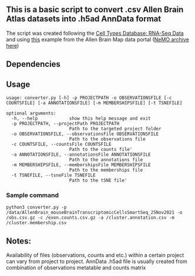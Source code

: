 ## This is a basic script to convert .csv Allen Brain Atlas datasets into .h5ad AnnData format

The script was created following the [Cell Types Database: RNA-Seq Data](https://portal.brain-map.org/atlases-and-data/rnaseq) and using [this](https://knowledge.brain-map.org/data/CCDLINBDBP7KYYBOXOJ/summary) example from the Allen Brain Map data portal ([NeMO archive here](http://data.nemoarchive.org/biccn/grant/u19_zeng/zeng/transcriptome/scell/SSv4/mouse/processed/analysis/SMARTer_cells_MOp/))

## Dependencies

## Usage

```
usage: converter.py [-h] -p PROJECTPATH -o OBSERVATIONSFILE [-c COUNTSFILE] [-a ANNOTATIONSFILE] [-m MEMBERSHIPSFILE] [-t TSNEFILE]

optional arguments:
  -h, --help            show this help message and exit
  -p PROJECTPATH, --projectPath PROJECTPATH
                        Path to the targeted project folder
  -o OBSERVATIONSFILE, --observationsFile OBSERVATIONSFILE
                        Path to the observations file
  -c COUNTSFILE, --countsFile COUNTSFILE
                        Path to the counts file'
  -a ANNOTATIONSFILE, --annotationsFile ANNOTATIONSFILE
                        Path to the annotations file
  -m MEMBERSHIPSFILE, --membershipsFile MEMBERSHIPSFILE
                        Path to the memberships file
  -t TSNEFILE, --tsneFile TSNEFILE
                        Path to the tSNE file'
```

### Sample command

```
python3 converter.py -p /data/AllenBrain_mouseBrainTranscriptomicCellsSmartSeq_25Nov2021 -o /obs.csv.gz -c /exon.counts.csv.gz -a /cluster.annotation.csv -m /cluster.membership.csv
```

## Notes:
Availability of files (observations, counts and etc.) within a certain project can vary from project to project. AnnData .h5ad file is usually created from combination of observations metatable and counts matrix
